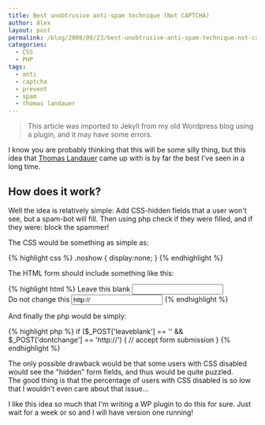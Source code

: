 ```yaml
---
title: Best unobtrusive anti-spam technique (Not CAPTCHA)
author: Alex
layout: post
permalink: /blog/2008/08/23/best-unobtrusive-anti-spam-technique-not-captcha/
categories:
  - CSS
  - PHP
tags:
  - anti
  - captcha
  - prevent
  - spam
  - thomas landauer
---
```


> This article was imported to Jekyll from my old Wordpress blog using a plugin, and it may have some errors.

I know you are probably thinking that this will be some silly thing, but this idea that [Thomas Landauer][1] came up with is by far the best I\'ve seen in a long time.

 [1]: http://www.landauer.at/preventing-spam-in-form-submissions-without-using-a-captcha.php

## How does it work?

Well the idea is relatively simple: Add CSS-hidden fields that a user won\'t see, but a spam-bot will fill. Then using php check if they were filled, and if they were: block the spammer!

The CSS would be something as simple as:

{% highlight css %}
    .noshow { display:none; }
{% endhighlight %}

The HTML form should include something like this:

{% highlight html %}
	<label for="leaveblank">Leave this blank</label>
	<input type="text" class="noshow" id="leaveblank" name="leaveblank" /><br />
	<label for="dontchange">Do not change this</label>
	<input type="text" value="http://" class="noshow" id="dontchange" name="dontchange" />
{% endhighlight %}     
    

And finally the php would be simply:

{% highlight php %}
    if ($_POST['leaveblank'] == '' &#038;&#038; $_POST['dontchange'] == 'http://') {
     // accept form submission
    }
{% endhighlight %}   

The only possible drawback would be that some users with CSS disabled would see the \"hidden\" form fields, and thus would be quite puzzled.  
The good thing is that the percentage of users with CSS disabled is so low that I wouldn\'t even care about that issue...

I like this idea so much that I\'m writing a WP plugin to do this for sure. Just wait for a week or so and I will have version one running!